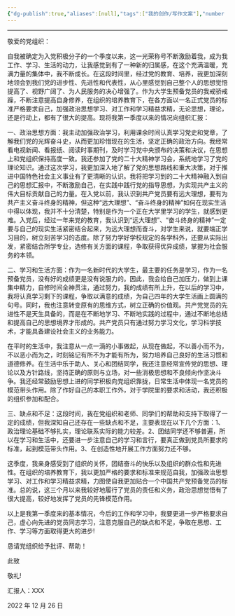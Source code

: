 ```yaml
---
{"dg-publish":true,"aliases":[null],"tags":["我的创作/写作文案"],"number headings":"auto, first-level 1, max 6, A.1.","Created-Date":"2023-06-25 23:14:16","Modified-Date":"2024-04-18 11:52:37","permalink":"/000_Personnal/002_WorkFiles/思想汇报2_20221226/","dgPassFrontmatter":true}
---
```


---

敬爱的党组织：

自我被确定为入党积极分子的一个季度以来，这一光荣称号不断激励着我，成为我工作、学习、生活的动力，让我感觉到有了一种新的归属感，在这个充满温暖，充满力量的集体中，我不断成长。在这段时间里，经过党的教育、培养，我更加深刻地领会到我们党的进步性、先进性和代表性，从心里感觉到自己整个人的思想觉悟提高了、视野广阔了、为人民服务的决心增强了。作为大学生预备党员的我戒骄戒躁，不断注意提高自身修养，在组织的培养教育下，在各方面以一名正式党员的标准严格要求自己，加强政治思想学习、对工作和学习精益求精，无论思想，理论，还是行动上，都有了很大的提高。现将我第一季度以来的情况向组织汇报：

一、政治思想方面：我主动加强政治学习，利用课余时间认真学习党史和党章，了解我们党的光辉奋斗史，从而更加珍惜现在的生活，坚定正确的政治方向。我经常看电视新闻、看报纸、阅读时事期刊，及时学习党中央颁布的决策和决议，在思想上和党组织保持高度一致。我还参加了党的二十大精神学习会，系统地学习了党的理论知识。通过这次学习，我更加深入地了解了党的思想路线和重大决策，对于推进中国特色社会主义事业有了更清晰的认识。我将把学习到的二十大精神融入到自己的思想汇报中，不断激励自己，在实践中践行党的指导思想，为实现共产主义的伟大目标贡献自己的力量。在入党以前，我认识到共产党员要有远大理想，要有为共产主义奋斗终身的精神，但这种“远大理想”、“奋斗终身的精神”如何在现实生活中得以体现，我并不十分清楚，特别是作为一个正在大学里学习的学生，就感到更难。入党后，经过一年来党的教育，我认识到“远大理想”、“奋斗终身的精神”一定要与自己的现实生活紧密结合起来，为远大理想而奋斗，对学生来说，就要端正学习目的，树立刻苦学习的态度。除了努力学好学校规定的各学科外，还要从实际出发，紧密结合所学专业，选修有关方面的课程，争取获得优异成绩，掌握为社会服务的本领。

二、学习和生活方面：作为一名新时代的大学生，最主要的任务是学习，作为一名预备党员，没有好的成绩更是没有说服力的。因此，我会给自己加压力，做到上课集中精力，自修时间全神贯注，通过努力，我的成绩有所上升，在以后的学习中，我将认真学习剩下的课程，争取以满意的成绩，为自己四年的大学生活画上圆满的句号。同时，我也注意转变原有的思维方式，树立正确的价值观。共产党党员的先进性不是天生具备的，而是在不断地学习、不断地实践的过程中，通过不断地总结和提高自己的思想境界才形成的。共产党员只有通过努力学习文化，学习科学技术，才能具备建设社会主义的业务能力。

在平时的生活中，我注意从一点一滴的小事做起，从现在做起，不以善小而不为，不以恶小而为之，时刻铭记有所不为才能有所为，努力培养自己良好的生活习惯和道德修养。在生活中乐于助人、关心和团结同学，我还注意经常宣传党的思想、理论以及方针路线，坚持正确的原则与立场，对一些消极思想和不良倾向作坚决斗争。我还经常鼓励思想上进的同学积极向党组织靠拢，日常生活中体现一名党员的模范带头作用。除了作好自己的本职工作外，对于学院里的要求和活动，我还积极的组织参加和配合。

三、缺点和不足：这段时间，我在党组织和老师、同学们的帮助和支持下取得了一定的成绩，但我深知自己还存在一些缺点和不足，主要表现在以下几个方面：1、政治理论基础不够扎实，理论联系实际的能力较差。2、团结同学还不够普遍，所以在学习和生活中，还要进一步注意自己的学习和言行，要真正做到党员所要求的标准，起到模范带头作用。3、在创造性地开展工作方面努力还不够。

这季度，我亲身感受到了组织的关怀，团结奋斗的快乐以及组织的群众性和先进性。在组织的培养教育下，我以更加严格的要求和标准来规范自我，加强政治思想学习、对工作和学习精益求精，力图使自我更加贴合一个中国共产党预备党员的标准。总的说，这三个月以来我较好地履行了党员的责任和义务，政治思想觉悟有了很大提高，较好地发挥了党员的先锋模范作用。

以上是我第一季度来的基本情况，今后的工作和学习中，我要更进一步严格要求自己，虚心向先进的党员同志学习，注意克服自己的缺点和不足，争取在思想、工作、学习等方面取得更大的进步!

恳请党组织给予批评、帮助！

此致

敬礼!

汇报人：XXX

2022 年 12 月 26 日

